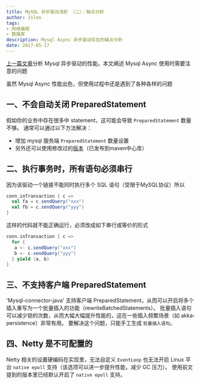 ```yaml
---
title: MySQL 异步驱动浅析 （二）：缺点分析
author: Jilen
tags:
- 网络编程
- 数据库
description: Mysql Async 异步驱动存在的缺点分析
date: 2017-05-17
---
```


[上一篇文章](/2017/04/mysql-async-1/)分析 Mysql 异步驱动的性能。本文阐述 Mysql Async 使用时需要注意的问题

虽然 Mysql Async 性能出色，但使用过程中还是遇到了各种各样的问题

## 一、不会自动关闭 PreparedStatement

假如你的业务中存在很多中 statement，这可能会导致 `PreparedStatement` 数量不够。
通常可以通过以下方法解决：

+ 增加 mysql 服务端 `PreparedStatement` 数量设置
+ 另外还可以使用修改过的[版本](https://github.com/dripower/postgresql-async)（已发布到maven中心库）

## 二、执行事务时，所有语句必须串行

因为该驱动一个链接不能同时执行多个 SQL 语句（受限于MySQL协议）所以

```scala
conn.inTransaction { c =>
  val fa = c.sendQuery("xxx")
  val fb = c.sendQuery("yyy")
}
```

这样的代码就不能正确运行，必须改成如下串行或等价的形式

```scala
conn.inTransaction { c =>
  for {
   a <- c.sendQuery("xxx")
   b <- c.sendQuery("yyy")
  } yield (a, b)
}
```

## 三、不支持客户端 PreparedStatement

'Mysql-connector-java' 支持客户端 PreparedStatement，从而可以开启将多个插入重写为一个批量插入的功能（rewriteBatchedStatements）。
批量插入语句可以减少锁的次数，从而大幅大幅提升性能的，这在一些插入频繁场景（如 akka-persistence）非常有用。
要解决这个问题，只能手工生成 `批量插入语句`。


## 四、Netty 是不可配置的

Netty 相关的设置硬编码在实现里，无法自定义 `EventLoop` 也无法开启 Linux 平台 `native epoll` 支持（该选项可以进一步提升性能，减少 GC 压力）。
使用前文提到的版本里已经默认开启了 `native epoll` 支持。
